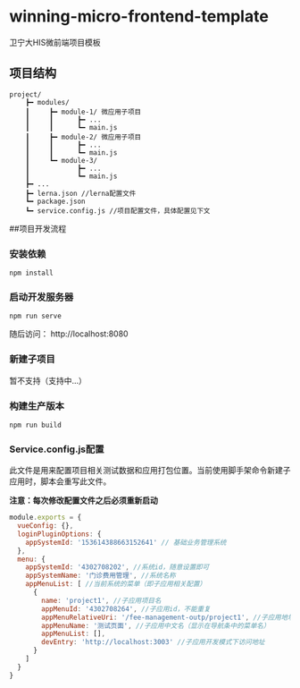 # winning-micro-frontend-template
卫宁大HIS微前端项目模板

## 项目结构
```
project/
    ┣━ modules/ 
    ┃     ┣━ module-1/ 微应用子项目
    ┃     ┃      ┣━ ...
    ┃     ┃      ┗━ main.js
    ┃     ┣━ module-2/ 微应用子项目
    ┃     ┃      ┣━ ...
    ┃     ┃      ┗━ main.js
    ┃     ┗━ module-3/
    ┃            ┣━ ...
    ┃            ┗━ main.js
    ┣━ ...
    ┣━ lerna.json //lerna配置文件
    ┗━ package.json 
    ┗━ service.config.js //项目配置文件，具体配置见下文

```

##项目开发流程

### 安装依赖

```
npm install
```

### 启动开发服务器
```
npm run serve
```

随后访问： http://localhost:8080

### 新建子项目

暂不支持（支持中...）

### 构建生产版本
```
npm run build
```

### Service.config.js配置

此文件是用来配置项目相关测试数据和应用打包位置。当前使用脚手架命令新建子应用时，脚本会重写此文件。

**注意：每次修改配置文件之后必须重新启动**

```js
module.exports = {
  vueConfig: {},
  loginPluginOptions: {
    appSystemId: '153614388663152641' // 基础业务管理系统
  },
  menu: {
    appSystemId: '4302708202', //系统id，随意设置即可
    appSystemName: '门诊费用管理', //系统名称
    appMenuList: [ //当前系统的菜单（即子应用相关配置）
      {
        name: 'project1', //子应用项目名
        appMenuId: '4302708264', //子应用id，不能重复
        appMenuRelativeUri: '/fee-management-outp/project1', //子应用地址
        appMenuName: '测试页面', //子应用中文名（显示在导航条中的菜单名）
        appMenuList: [], 
        devEntry: 'http://localhost:3003' //子应用开发模式下访问地址
      }
    ]
  }
}

```

